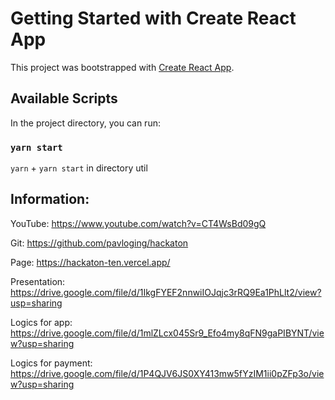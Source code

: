 # Getting Started with Create React App

This project was bootstrapped with [Create React App](https://github.com/facebook/create-react-app).

## Available Scripts

In the project directory, you can run:

### `yarn start`

`yarn` + `yarn start` in directory util

## Information:

YouTube:
https://www.youtube.com/watch?v=CT4WsBd09gQ

Git:
https://github.com/pavloging/hackaton

Page:
https://hackaton-ten.vercel.app/

Presentation:
https://drive.google.com/file/d/1IkgFYEF2nnwiIOJqjc3rRQ9Ea1PhLlt2/view?usp=sharing

Logics for app:
https://drive.google.com/file/d/1mlZLcx045Sr9_Efo4my8qFN9gaPIBYNT/view?usp=sharing

Logics for payment:
https://drive.google.com/file/d/1P4QJV6JS0XY413mw5fYzIM1ii0pZFp3o/view?usp=sharing
